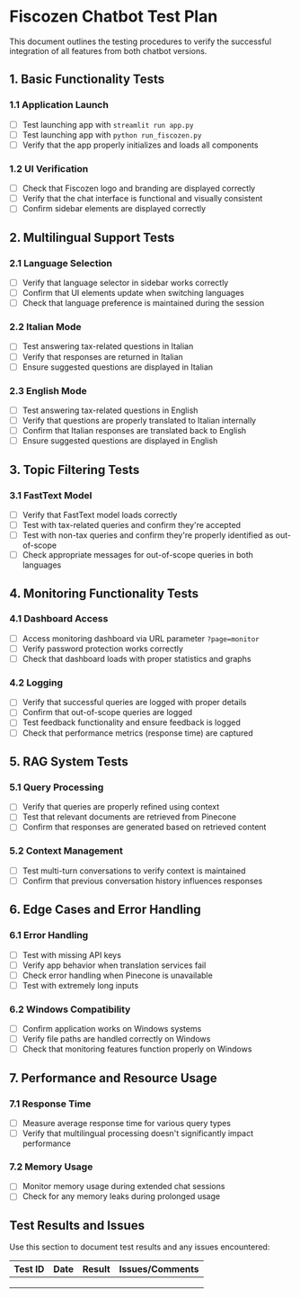 # Fiscozen Chatbot Test Plan

This document outlines the testing procedures to verify the successful integration of all features from both chatbot versions.

## 1. Basic Functionality Tests

### 1.1 Application Launch
- [ ] Test launching app with `streamlit run app.py`
- [ ] Test launching app with `python run_fiscozen.py`
- [ ] Verify that the app properly initializes and loads all components

### 1.2 UI Verification
- [ ] Check that Fiscozen logo and branding are displayed correctly
- [ ] Verify that the chat interface is functional and visually consistent
- [ ] Confirm sidebar elements are displayed correctly

## 2. Multilingual Support Tests

### 2.1 Language Selection
- [ ] Verify that language selector in sidebar works correctly
- [ ] Confirm that UI elements update when switching languages
- [ ] Check that language preference is maintained during the session

### 2.2 Italian Mode
- [ ] Test answering tax-related questions in Italian
- [ ] Verify that responses are returned in Italian
- [ ] Ensure suggested questions are displayed in Italian

### 2.3 English Mode
- [ ] Test answering tax-related questions in English
- [ ] Verify that questions are properly translated to Italian internally
- [ ] Confirm that Italian responses are translated back to English
- [ ] Ensure suggested questions are displayed in English

## 3. Topic Filtering Tests

### 3.1 FastText Model
- [ ] Verify that FastText model loads correctly
- [ ] Test with tax-related queries and confirm they're accepted
- [ ] Test with non-tax queries and confirm they're properly identified as out-of-scope
- [ ] Check appropriate messages for out-of-scope queries in both languages

## 4. Monitoring Functionality Tests

### 4.1 Dashboard Access
- [ ] Access monitoring dashboard via URL parameter `?page=monitor`
- [ ] Verify password protection works correctly
- [ ] Check that dashboard loads with proper statistics and graphs

### 4.2 Logging
- [ ] Verify that successful queries are logged with proper details
- [ ] Confirm that out-of-scope queries are logged
- [ ] Test feedback functionality and ensure feedback is logged
- [ ] Check that performance metrics (response time) are captured

## 5. RAG System Tests

### 5.1 Query Processing
- [ ] Verify that queries are properly refined using context
- [ ] Test that relevant documents are retrieved from Pinecone
- [ ] Confirm that responses are generated based on retrieved content

### 5.2 Context Management
- [ ] Test multi-turn conversations to verify context is maintained
- [ ] Confirm that previous conversation history influences responses

## 6. Edge Cases and Error Handling

### 6.1 Error Handling
- [ ] Test with missing API keys
- [ ] Verify app behavior when translation services fail
- [ ] Check error handling when Pinecone is unavailable
- [ ] Test with extremely long inputs

### 6.2 Windows Compatibility
- [ ] Confirm application works on Windows systems
- [ ] Verify file paths are handled correctly on Windows
- [ ] Check that monitoring features function properly on Windows

## 7. Performance and Resource Usage

### 7.1 Response Time
- [ ] Measure average response time for various query types
- [ ] Verify that multilingual processing doesn't significantly impact performance

### 7.2 Memory Usage
- [ ] Monitor memory usage during extended chat sessions
- [ ] Check for any memory leaks during prolonged usage

## Test Results and Issues

Use this section to document test results and any issues encountered:

| Test ID | Date | Result | Issues/Comments |
|---------|------|--------|-----------------|
|         |      |        |                 |
|         |      |        |                 |
|         |      |        |                 | 